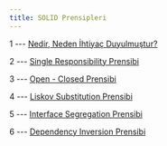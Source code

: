 ```yaml
---
title: SOLID Prensipleri
---
```


1 --- [Nedir, Neden İhtiyaç Duyulmuştur?](/solid-nedir-neden-ihtiyac-duyulmustur)

2 --- [Single Responsibility Prensibi](/solid-single-responsibility)

3 --- [Open - Closed Prensibi](/solid-open-closed)

4 --- [Liskov Substitution Prensibi](/solid-liskov-substitution)

5 --- [Interface Segregation Prensibi](/solid-interface-segregation)

6 --- [Dependency Inversion Prensibi](/solid-dependency-inversion)